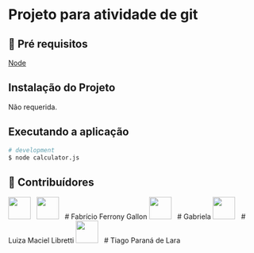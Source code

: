 # Projeto para atividade de git
 
## 🔐 Pré requisitos

<a href="https://nodejs.dev/">Node</a> &nbsp;

## Instalação do Projeto

Não requerida.

## Executando a aplicação

```bash
# development
$ node calculator.js
```

## 🤝 Contribuídores

<a href="https://github.com/angelogluz"><img src="https://github.com/angelogluz.png" width="45" height="45"></a> &nbsp;
<a href="https://github.com/nollag47"><img src="https://github.com/nollag47.png" width="45" height="45"></a> &nbsp; # Fabrício Ferrony Gallon
<a href="https://github.com/gabiscltt"><img src="https://github.com/gabiscltt.png" width="45" height="45"></a> &nbsp; # Gabriela
<a href="https://github.com/Luizaml04"><img src="https://github.com/Luizaml04.png" width="45" height="45"></a> &nbsp; # Luiza Maciel Libretti
<a href="https://github.com/TiVentress"><img src="https://github.com/TiVentress.png" width="45" height="45"></a> &nbsp; # Tiago Paraná de Lara
